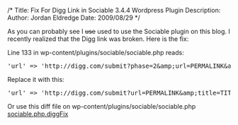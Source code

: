 /*
Title: Fix For Digg Link in Sociable 3.4.4 Wordpress Plugin 
Description:
Author: Jordan Eldredge
Date: 2009/08/29
*/

As you can probably see I <span style="text-decoration: line-through;">use</span> used to use the Sociable plugin on this blog. I recently realized that the Digg link was broken. Here is the fix:

Line 133 in wp-content/plugins/sociable/sociable.php reads:

<pre lang='PHP' line='0'>'url' =&gt; 'http://digg.com/submit?phase=2&amp;amp;url=PERMALINK&amp;amp;title=TITLE&amp;amp;bodytext=EXCERPT',</pre>

Replace it with this:

<pre lang='PHP' line='0'>'url' =&gt; 'http://digg.com/submit?url=PERMALINK&amp;amp;title=TITLE&amp;amp;bodytext=EXCERPT',</pre>

Or use this diff file on wp-content/plugins/sociable/sociable.php
<a href="http://blog.classicalcode.com/wp-content/uploads/2009/08/sociable.php.diggFix.diff">sociable.php.diggFix</a>
